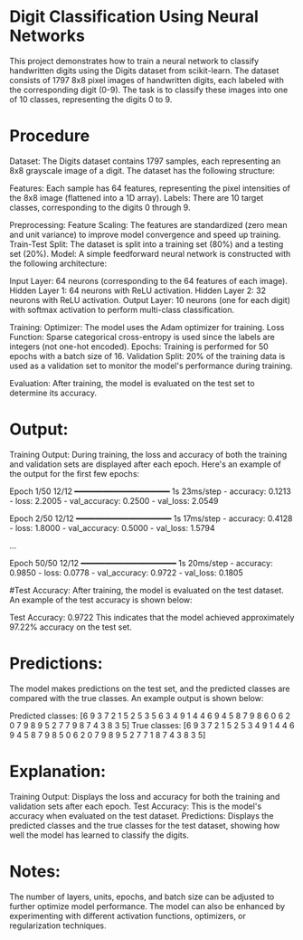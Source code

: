 # Digit Classification Using Neural Networks
This project demonstrates how to train a neural network to classify handwritten digits using the Digits dataset from scikit-learn.
The dataset consists of 1797 8x8 pixel images of handwritten digits, each labeled with the corresponding digit (0-9).
The task is to classify these images into one of 10 classes, representing the digits 0 to 9.

# Procedure
Dataset:
The Digits dataset contains 1797 samples, each representing an 8x8 grayscale image of a digit. The dataset has the following structure:

Features: Each sample has 64 features, representing the pixel intensities of the 8x8 image (flattened into a 1D array).
Labels: There are 10 target classes, corresponding to the digits 0 through 9.

Preprocessing:
Feature Scaling: The features are standardized (zero mean and unit variance) to improve model convergence and speed up training.
Train-Test Split: The dataset is split into a training set (80%) and a testing set (20%).
Model:
A simple feedforward neural network is constructed with the following architecture:

Input Layer: 64 neurons (corresponding to the 64 features of each image).
Hidden Layer 1: 64 neurons with ReLU activation.
Hidden Layer 2: 32 neurons with ReLU activation.
Output Layer: 10 neurons (one for each digit) with softmax activation to perform multi-class classification.

Training:
Optimizer: The model uses the Adam optimizer for training.
Loss Function: Sparse categorical cross-entropy is used since the labels are integers (not one-hot encoded).
Epochs: Training is performed for 50 epochs with a batch size of 16.
Validation Split: 20% of the training data is used as a validation set to monitor the model's performance during training.

Evaluation:
After training, the model is evaluated on the test set to determine its accuracy.

# Output:
Training Output:
During training, the loss and accuracy of both the training and validation sets are displayed after each epoch. 
Here's an example of the output for the first few epochs:

Epoch 1/50
12/12 ━━━━━━━━━━━━━━━━━━━━ 1s 23ms/step - accuracy: 0.1213 - loss: 2.2005 - val_accuracy: 0.2500 - val_loss: 2.0549

Epoch 2/50
12/12 ━━━━━━━━━━━━━━━━━━━━ 1s 17ms/step - accuracy: 0.4128 - loss: 1.8000 - val_accuracy: 0.5000 - val_loss: 1.5794

...

Epoch 50/50
12/12 ━━━━━━━━━━━━━━━━━━━━ 1s 20ms/step - accuracy: 0.9850 - loss: 0.0778 - val_accuracy: 0.9722 - val_loss: 0.1805

#Test Accuracy:
After training, the model is evaluated on the test dataset. An example of the test accuracy is shown below:


Test Accuracy: 0.9722
This indicates that the model achieved approximately 97.22% accuracy on the test set.

# Predictions:
The model makes predictions on the test set, and the predicted classes are compared with the true classes. An example output is shown below:

Predicted classes: [6 9 3 7 2 1 5 2 5 3 5 6 3 4 9 1 4 4 6 9 4 5 8 7 9 8 6 0 6 2 0 7 9 8 9 5 2 7 7 9 8 7 4 3 8 3 5]
True classes: [6 9 3 7 2 1 5 2 5 3 4 9 1 4 4 6 9 4 5 8 7 9 8 5 0 6 2 0 7 9 8 9 5 2 7 7 1 8 7 4 3 8 3 5]

# Explanation:
Training Output: Displays the loss and accuracy for both the training and validation sets after each epoch.
Test Accuracy: This is the model's accuracy when evaluated on the test dataset.
Predictions: Displays the predicted classes and the true classes for the test dataset,
showing how well the model has learned to classify the digits.

# Notes:
The number of layers, units, epochs, and batch size can be adjusted to further optimize model performance.
The model can also be enhanced by experimenting with different activation functions, optimizers, or regularization techniques.
